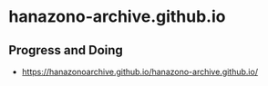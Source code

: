 # hanazono-archive.github.io
## Progress and Doing
* https://hanazonoarchive.github.io/hanazono-archive.github.io/
